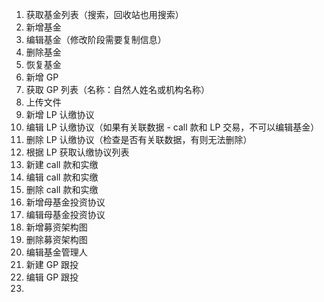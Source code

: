 1. 获取基金列表（搜索，回收站也用搜索）
2. 新增基金
3. 编辑基金（修改阶段需要复制信息）
4. 删除基金
5. 恢复基金
6. 新增 GP
7. 获取 GP 列表（名称：自然人姓名或机构名称）
8. 上传文件
9. 新增 LP 认缴协议
10. 编辑 LP 认缴协议（如果有关联数据 - call 款和 LP 交易，不可以编辑基金）
11. 删除 LP 认缴协议（检查是否有关联数据，有则无法删除）
12. 根据 LP 获取认缴协议列表
13. 新建 call 款和实缴
14. 编辑 call 款和实缴
15. 删除 call 款和实缴
16. 新增母基金投资协议
17. 编辑母基金投资协议
18. 新增募资架构图
19. 删除募资架构图
20. 编辑基金管理人
21. 新建 GP 跟投
22. 编辑 GP 跟投
23. 